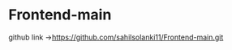 # Frontend-main

github link      ->https://github.com/sahilsolanki11/Frontend-main.git                                                
